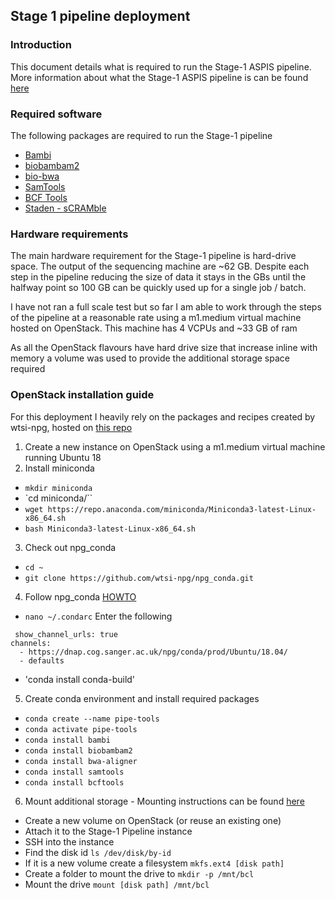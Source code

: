 
## Stage 1 pipeline deployment

### Introduction
This document details what is required to run the Stage-1 ASPIS pipeline. More information about what the Stage-1 ASPIS pipeline is can be found [here](readme.md)

### Required software
The following packages are required to run the Stage-1 pipeline

- [Bambi](http://wtsi-npg.github.io/bambi/)
- [biobambam2](https://github.com/gt1/biobambam2/tree/master/src/programs)
- [bio-bwa](http://bio-bwa.sourceforge.net/)
- [SamTools](http://www.htslib.org/doc/samtools.html)
- [BCF Tools](https://samtools.github.io/bcftools/bcftools.html)
- [Staden - sCRAMble](https://github.com/jkbonfield/io_lib)

### Hardware requirements

The main hardware requirement for the Stage-1 pipeline is hard-drive space. The output of the sequencing machine are ~62 GB. Despite each step in the pipeline reducing the size of data it stays in the GBs until the halfway point so 100 GB can be quickly used up for a single job / batch.

I have not ran a full scale test but so far I am able to work through the steps of the pipeline at a reasonable rate using a m1.medium virtual machine hosted on OpenStack. This machine has 4 VCPUs and ~33 GB of ram

As all the OpenStack flavours have hard drive size that increase inline with memory a volume was used to provide the additional storage space required

### OpenStack installation guide

For this deployment I heavily rely on the packages and recipes created by wtsi-npg, hosted on [this repo](https://github.com/wtsi-npg/npg_conda)

1. Create a new instance on OpenStack using a m1.medium virtual machine running Ubuntu 18
2. Install miniconda
 * `mkdir miniconda`
 * `cd miniconda/``
 * `wget https://repo.anaconda.com/miniconda/Miniconda3-latest-Linux-x86_64.sh`
 * `bash Miniconda3-latest-Linux-x86_64.sh`
3. Check out npg_conda
 * `cd ~`
 * `git clone https://github.com/wtsi-npg/npg_conda.git`
4. Follow npg_conda [HOWTO](https://github.com/wtsi-npg/npg_conda/blob/devel/doc/HOWTO.md)
 * `nano ~/.condarc` Enter the following
```
 show_channel_urls: true
channels:
  - https://dnap.cog.sanger.ac.uk/npg/conda/prod/Ubuntu/18.04/
  - defaults
```
 * 'conda install conda-build'
5. Create conda environment and install required packages
 * `conda create --name pipe-tools`
 * `conda activate pipe-tools`
 * `conda install bambi`
 * `conda install biobambam2`
 * `conda install bwa-aligner`
 * `conda install samtools`
 * `conda install bcftools`
6. Mount additional storage - Mounting instructions can be found [here](https://access.redhat.com/documentation/en-US/Red_Hat_Enterprise_Linux_OpenStack_Platform/2/html/Getting_Started_Guide/ch16s03.html)
 * Create a new volume on OpenStack (or reuse an existing one)
 * Attach it to the Stage-1 Pipeline instance
 * SSH into the instance
 * Find the disk id `ls /dev/disk/by-id`
 * If it is a new volume create a filesystem `mkfs.ext4 [disk path]`
 * Create a folder to mount the drive to `mkdir -p /mnt/bcl`
 * Mount the drive `mount [disk path] /mnt/bcl`
